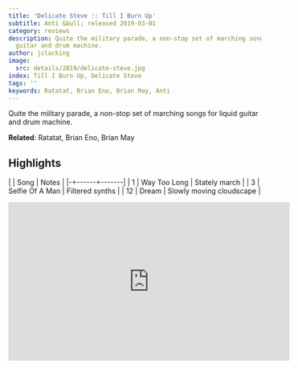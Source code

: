 ```yaml
---
title: 'Delicate Steve :: Till I Burn Up'
subtitle: Anti &bull; released 2019-03-01
category: reviews
description: Quite the military parade, a non-stop set of marching songs for liquid
  guitar and drum machine.
author: jclacking
image:
  src: details/2019/delicate-steve.jpg
index: Till I Burn Up, Delicate Steve
tags: ''
keywords: Ratatat, Brian Eno, Brian May, Anti
---
```

Quite the military parade, a non-stop set of marching songs for liquid guitar and drum machine.<!--more-->

**Related**: Ratatat, Brian Eno, Brian May

## Highlights

| | Song | Notes |
|-+------+-------|
| 1 | Way Too Long | Stately march |
| 3 | Selfie Of A Man | Filtered synths |
| 12 | Dream | Slowly moving cloudscape |

<div class="tlo-detail-video"><iframe width="560" height="315" src="https://www.youtube.com/embed/CIGFlt8uMEw" frameborder="0" allow="autoplay; encrypted-media" allowfullscreen></iframe></div>

